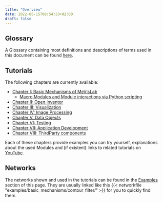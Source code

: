 ```yaml
---
title: "Overview"
date: 2022-06-15T08:54:53+02:00
draft: false
---
```

## Glossary
A Glossary containing most definitions and descriptions of terms used in this document can be found [here](/tutorials/introduction/#tutorial_glossary).

## Tutorials
The following chapters are currently available:
* [Chapter I: Basic Mechanisms of MeVisLab](tutorials/basicmechanisms/)
  * [Macro Modules and Module interactions via Python scripting](tutorials/basicmechanisms/macromodules/)
* [Chapter II: Open Inventor](tutorials/openinventor/)
* [Chapter III: Visualization](tutorials/visualization/)
* [Chapter IV: Image Processing](tutorials/image_processing/)
* [Chapter V: Data Objects](tutorials/dataobjects/)
* [Chapter VI: Testing](tutorials/testing/)
* [Chapter VII: Application Development](tutorials/summary/)
* [Chapter VIII: ThirdParty components](tutorials/thirdparty/)

Each of these chapters provide examples you can try yourself, explanations about the used Modules and (if existent) links to related tutorials on  [YouTube](https://www.youtube.com/channel/UCUGi64NseroIGjga8l7EX8g).

## Networks
The networks shown and used in the tutorials can be found in the [Examples](/examples) section of this page. 
They are usually linked like this
{{< networkfile "examples/basic_mechanisms/contour_filter/" >}}
for you to quickly find them.